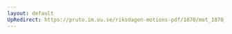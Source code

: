 ```yaml
---
layout: default
UpRedirect: https://pruto.im.uu.se/riksdagen-motions-pdf/1870/mot_1870__ak__192.pdf
---
```

